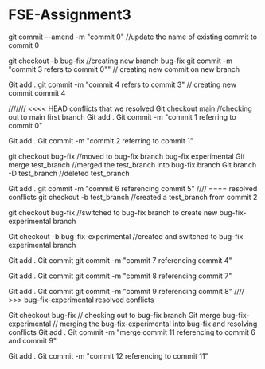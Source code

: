 # FSE-Assignment3


git commit --amend -m "commit 0" //update the name of existing commit to commit 0

git checkout -b bug-fix		//creating new branch bug-fix
git commit -m "commit 3 refers to commit 0"" // creating new commit on new branch

Git add .
git commit -m "commit 4 refers to commit 3" // creating new commit commit 4

/////// <<<< HEAD conflicts that we resolved
Git checkout main //checking out to main first branch
Git add .
Git commit -m "commit 1 referring to commit 0"

Git add .
Git commit -m "commit 2 referring to commit 1"

git checkout bug-fix //moved to bug-fix branch bug-fix experimental
Git merge test_branch //merged the test_branch into bug-fix branch
Git branch -D test_branch //deleted test_branch

Git add .
git commit -m "commit 6 referencing commit 5" 
//// ==== resolved conflicts
git checkout -b test_branch //created a test_branch from commit 2

git checkout bug-fix //switched to bug-fix branch to create new bug-fix-experimental branch

Git checkout -b bug-fix-experimental //created and switched to bug-fix experimental branch

Git add .
Git commit git commit -m "commit 7 referencing commit 4"

Git add .
Git commit git commit -m "commit 8 referencing commit 7"

Git add .
Git commit git commit -m "commit 9 referencing commit 8"
//// >>> bug-fix-experimental resolved conflicts

Git checkout bug-fix // checking out to bug-fix branch
Git merge bug-fix-experimental // merging the bug-fix-experimental into bug-fix and resolving conflicts
Git add .
Git commit -m "merge commit 11 referencing to commit 6 and commit 9"


Git add .
Git commit -m "commit 12 referencing to commit 11"